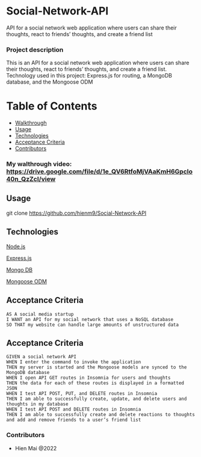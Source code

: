 # Social-Network-API
API for a social network web application where users can share their thoughts, react to friends’ thoughts, and create a friend list

### Project description
This is an API for a social network web application where users can share their thoughts, react to friends’ thoughts, and create a friend list. Technology used in this project: Express.js for routing, a MongoDB database, and the Mongoose ODM


# Table of Contents
  - [Walkthrough](#Walkthrough)
  - [Usage](#usage)
  - [Technologies](#Technologies)
  - [Acceptance Criteria](#AcceptanceCriteria)
  - [Contributors](#contributors)


### My walthrough video: https://drive.google.com/file/d/1e_QV6RtfoMjVAaKmH6GpcIo40n_QzZcI/view


## Usage
git clone https://github.com/hienm9/Social-Network-API


## Technologies

<p><a href="https://nodejs.org/">Node.js</a></p>
<p><a href="https://expressjs.com/">Express.js</a></p>
<p><a href="https://www.mongodb.com/">Mongo DB</a></p>
<p><a href="https://mongoosejs.com/">Mongoose ODM</a></p>

## Acceptance Criteria

```
AS A social media startup
I WANT an API for my social network that uses a NoSQL database
SO THAT my website can handle large amounts of unstructured data

```

## Acceptance Criteria

```
GIVEN a social network API
WHEN I enter the command to invoke the application
THEN my server is started and the Mongoose models are synced to the MongoDB database
WHEN I open API GET routes in Insomnia for users and thoughts
THEN the data for each of these routes is displayed in a formatted JSON
WHEN I test API POST, PUT, and DELETE routes in Insomnia
THEN I am able to successfully create, update, and delete users and thoughts in my database
WHEN I test API POST and DELETE routes in Insomnia
THEN I am able to successfully create and delete reactions to thoughts and add and remove friends to a user’s friend list

```

### Contributors
- Hien Mai @2022


